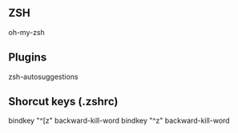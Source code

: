 ## ZSH
oh-my-zsh

## Plugins
zsh-autosuggestions  

## Shorcut keys (.zshrc)
bindkey "^[z" backward-kill-word
bindkey "^z" backward-kill-word